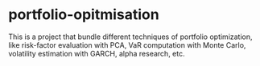 # portfolio-opitmisation
This is a project that bundle different techniques of portfolio optimization, like risk-factor evaluation with PCA, VaR computation with Monte Carlo, volatility estimation with GARCH, alpha research, etc.
